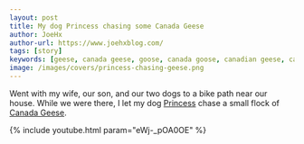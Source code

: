```yaml
---
layout: post
title: My dog Princess chasing some Canada Geese
author: JoeHx
author-url: https://www.joehxblog.com/
tags: [story]
keywords: [geese, canada geese, goose, canada goose, canadian geese, candadian goose]
image: /images/covers/princess-chasing-geese.png
---
```


Went with my wife, our son, and our two dogs to a bike path near our house. While we were there, I let my dog [Princess](/blog/puppy-profile-princess/) chase a small flock of [Canada Geese](https://en.wikipedia.org/wiki/Canada_goose).

{% include youtube.html param="eWj-_pOA0OE" %}